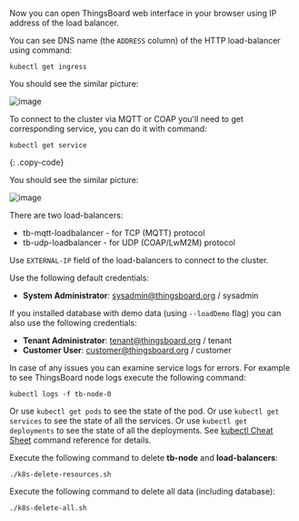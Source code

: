 Now you can open ThingsBoard web interface in your browser using IP address of the load balancer.

You can see DNS name (the `ADDRESS` column) of the HTTP load-balancer using command:
```
kubectl get ingress
```

You should see the similar picture:

![image](/images/install/cloud/application-loadbalancers.png)

To connect to the cluster via MQTT or COAP you'll need to get corresponding service, you can do it with command:

```
kubectl get service
```
{: .copy-code}

You should see the similar picture:

![image](/images/install/cloud/network-loadbalancers.png)

There are two load-balancers:
- tb-mqtt-loadbalancer - for TCP (MQTT) protocol
- tb-udp-loadbalancer - for UDP (COAP/LwM2M) protocol

Use `EXTERNAL-IP` field of the load-balancers to connect to the cluster.

Use the following default credentials:

- **System Administrator**: sysadmin@thingsboard.org / sysadmin

If you installed database with demo data (using `--loadDemo` flag) you can also use the following credentials:

- **Tenant Administrator**: tenant@thingsboard.org / tenant
- **Customer User**: customer@thingsboard.org / customer

In case of any issues you can examine service logs for errors. For example to see ThingsBoard node logs execute the following command:

```
kubectl logs -f tb-node-0
```

Or use `kubectl get pods` to see the state of the pod.
Or use `kubectl get services` to see the state of all the services.
Or use `kubectl get deployments` to see the state of all the deployments.
See [kubectl Cheat Sheet](https://kubernetes.io/docs/reference/kubectl/cheatsheet/) command reference for details.

Execute the following command to delete **tb-node** and **load-balancers**:

```
./k8s-delete-resources.sh
```

Execute the following command to delete all data (including database):

```
./k8s-delete-all.sh
```